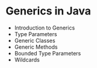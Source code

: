 # Generics in Java
- Introduction to Generics
- Type Parameters
- Generic Classes
- Generic Methods
- Bounded Type Parameters
- Wildcards